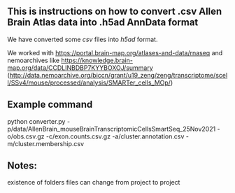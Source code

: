 ## This is instructions on how to convert .csv Allen Brain Atlas data into .h5ad AnnData format

We have converted some *csv* files into *h5ad* format.

We worked with https://portal.brain-map.org/atlases-and-data/rnaseq and nemoarchives like https://knowledge.brain-map.org/data/CCDLINBDBP7KYYBOXOJ/summary (http://data.nemoarchive.org/biccn/grant/u19_zeng/zeng/transcriptome/scell/SSv4/mouse/processed/analysis/SMARTer_cells_MOp/)

## Example command
python converter.py -p/data/AllenBrain_mouseBrainTranscriptomicCellsSmartSeq_25Nov2021 -o/obs.csv.gz -c/exon.counts.csv.gz -a/cluster.annotation.csv -m/cluster.membership.csv

## Notes:
existence of folders files can change from project to project 
